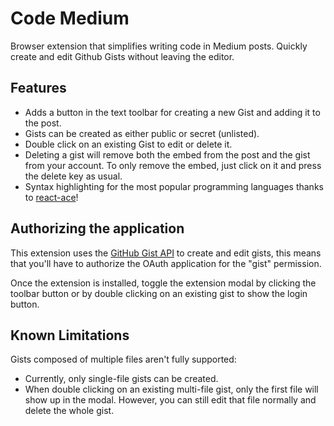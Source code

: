 Code Medium
=================

Browser extension that simplifies writing code in Medium posts. Quickly create and edit Github Gists without leaving the editor.

Features
--------
* Adds a button in the text toolbar for creating a new Gist and adding it to the post.
* Gists can be created as either public or secret (unlisted).
* Double click on an existing Gist to edit or delete it.
* Deleting a gist will remove both the embed from the post and the gist from your account.
  To only remove the embed, just click on it and press the delete key as usual.
* Syntax highlighting for the most popular programming languages thanks to [react-ace](https://github.com/securingsincity/react-ace)!

Authorizing the application
--------
This extension uses the [GitHub Gist API](https://developer.github.com/v3/gists/) to create and edit gists,
this means that you'll have to authorize the OAuth application for the "gist" permission.

Once the extension is installed, toggle the extension modal by clicking the toolbar button or by double clicking on an existing gist to
show the login button.

Known Limitations
--------

Gists composed of multiple files aren't fully supported:
- Currently, only single-file gists can be created.
- When double clicking on an existing multi-file gist, only the first file will show up in the modal.
  However, you can still edit that file normally and delete the whole gist.
